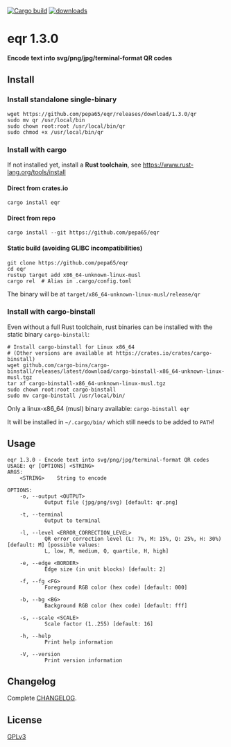 [![Cargo build](https://github.com/pepa65/eqr/actions/workflows/rust.yml/badge.svg)](https://github.com/pepa65/eqr/actions/workflows/rust.yml)
[![downloads](https://img.shields.io/crates/d/eqr.svg)](https://crates.io/crates/eqr)

# eqr 1.3.0
**Encode text into svg/png/jpg/terminal-format QR codes**

## Install
### Install standalone single-binary
```
wget https://github.com/pepa65/eqr/releases/download/1.3.0/qr
sudo mv qr /usr/local/bin
sudo chown root:root /usr/local/bin/qr
sudo chmod +x /usr/local/bin/qr
```

### Install with cargo
If not installed yet, install a **Rust toolchain**, see https://www.rust-lang.org/tools/install

#### Direct from crates.io
`cargo install eqr`

#### Direct from repo
`cargo install --git https://github.com/pepa65/eqr`

#### Static build (avoiding GLIBC incompatibilities)
```
git clone https://github.com/pepa65/eqr
cd eqr
rustup target add x86_64-unknown-linux-musl
cargo rel  # Alias in .cargo/config.toml
```

The binary will be at `target/x86_64-unknown-linux-musl/release/qr`

### Install with cargo-binstall
Even without a full Rust toolchain, rust binaries can be installed with the static binary `cargo-binstall`:

```
# Install cargo-binstall for Linux x86_64
# (Other versions are available at https://crates.io/crates/cargo-binstall)
wget github.com/cargo-bins/cargo-binstall/releases/latest/download/cargo-binstall-x86_64-unknown-linux-musl.tgz
tar xf cargo-binstall-x86_64-unknown-linux-musl.tgz
sudo chown root:root cargo-binstall
sudo mv cargo-binstall /usr/local/bin/
```

Only a linux-x86_64 (musl) binary available: `cargo-binstall eqr`

It will be installed in `~/.cargo/bin/` which still needs to be added to `PATH`!

## Usage
```
eqr 1.3.0 - Encode text into svg/png/jpg/terminal-format QR codes
USAGE: qr [OPTIONS] <STRING>
ARGS:
    <STRING>    String to encode

OPTIONS:
    -o, --output <OUTPUT>
            Output file (jpg/png/svg) [default: qr.png]

    -t, --terminal
            Output to terminal

    -l, --level <ERROR_CORRECTION_LEVEL>
            QR error correction level (L: 7%, M: 15%, Q: 25%, H: 30%) [default: M] [possible values:
            L, low, M, medium, Q, quartile, H, high]

    -e, --edge <BORDER>
            Edge size (in unit blocks) [default: 2]

    -f, --fg <FG>
            Foreground RGB color (hex code) [default: 000]

    -b, --bg <BG>
            Background RGB color (hex code) [default: fff]

    -s, --scale <SCALE>
            Scale factor (1..255) [default: 16]

    -h, --help
            Print help information

    -V, --version
            Print version information
```

## Changelog
Complete [CHANGELOG](CHANGELOG.md).

## License
[GPLv3](LICENSE)
